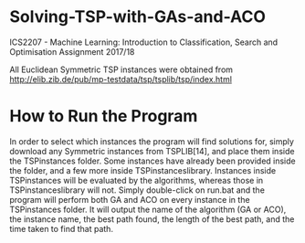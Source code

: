 # Solving-TSP-with-GAs-and-ACO
ICS2207 - Machine Learning: Introduction to Classification, Search and Optimisation Assignment 2017/18

All Euclidean Symmetric TSP instances were obtained from http://elib.zib.de/pub/mp-testdata/tsp/tsplib/tsp/index.html

# How to Run the Program
In order to select which instances the program will find solutions for, simply download any
Symmetric instances from TSPLIB[14], and place them inside the TSPinstances folder. Some
instances have already been provided inside the folder, and a few more inside TSPinstanceslibrary.
Instances inside TSPinstances will be evaluated by the algorithms, whereas those in
TSPinstanceslibrary will not.
Simply double-click on run.bat and the program will perform both GA and ACO on every instance in
the TSPinstances folder. It will output the name of the algorithm (GA or ACO), the instance name,
the best path found, the length of the best path, and the time taken to find that path.
